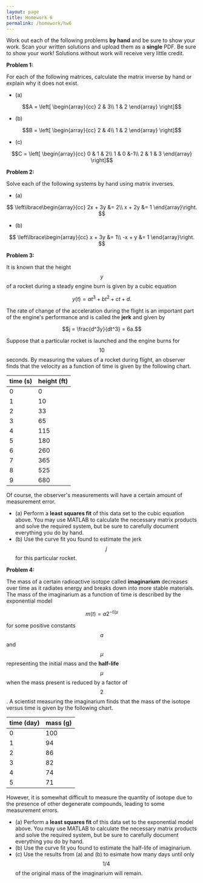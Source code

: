 ```yaml
---
layout: page
title: Homework 6
permalink: /homework/hw6
---
```


Work out each of the following problems **by hand** and be sure to show your work.  Scan your written solutions and upload them as a **single** PDF.
Be sure to show your work!  Solutions without work will receive very little credit.

**Problem 1:**

For each of the following matrices, calculate the matrix inverse by hand or explain why it does not exist.

* (a)

$$A = \left[
\begin{array}{cc}
2 & 3\\
1 & 2
\end{array}
\right]$$

* (b)

$$B = \left[
\begin{array}{cc}
2 & 4\\
1 & 2
\end{array}
\right]$$

* (c)

$$C = \left[
\begin{array}{cc}
0 & 1 & 2\\
1 & 0 &-1\\
2 & 1 & 3
\end{array}
\right]$$

**Problem 2:**

Solve each of the following systems by hand using matrix inverses.

* (a)

$$
\left\lbrace\begin{array}{cc}
2x + 3y &= 2\\
x + 2y &= 1
\end{array}\right.
$$

* (b)

$$
\left\lbrace\begin{array}{cc}
x + 3y &= 1\\
-x + y &= 1
\end{array}\right.
$$

**Problem 3:**

It is known that the height $$y$$ of a rocket during a steady engine burn is given by a cubic equation

$$y(t) = at^3 + bt^2 + ct + d.$$

The rate of change of the acceleration during the flight is an important part of the engine's performance and is called the **jerk** and given by

$$j = \frac{d^3y}{dt^3} = 6a.$$

Suppose that a particular rocket is launched and the engine burns for $$10$$ seconds.
By measuring the values of a rocket during flight, an observer finds that the velocity as a function of time is given by the following chart.

| time (s) | height (ft) |
| -------- | ----------- |
|     0    |       0     |
|     1    |      10     |
|     2    |      33     |
|     3    |      65     |
|     4    |     115     |
|     5    |     180     |
|     6    |     260     |
|     7    |     365     |
|     8    |     525     |
|     9    |     680     |

Of course, the observer's measurements will have a certain amount of measurement error.

* (a) Perform a **least squares fit** of this data set to the cubic equation above.  You may use MATLAB to calculate the necessary matrix products and solve the required system, but be sure to carefully document everything you do by hand.
* (b) Use the curve fit you found to estimate the jerk $$j$$ for this particular rocket.


**Problem 4:**

The mass of a certain radioactive isotope called **imaginarium** decreases over time as it radiates energy and breaks down into more stable materials.
The mass of the imaginarium as a function of time is described by the exponential model

$$m(t) = a2^{-t/\mu}$$

for some positive constants $$a$$ and $$\mu$$ representing the initial mass and the **half-life** $$\mu$$ when the mass present is reduced by a factor of $$2$$.
A scientist measuring the imaginarium finds that the mass of the isotope versus time is given by the following chart.

| time (day) |   mass (g)  |
| ---------- | ----------- |
|      0     |     100     |
|      1     |      94     |
|      2     |      86     |
|      3     |      82     |
|      4     |      74     |
|      5     |      71     |

However, it is somewhat difficult to measure the quantity of isotope due to the presence of other degenerate compounds, leading to some measurement errors.

* (a) Perform a **least squares fit** of this data set to the exponential model above.  You may use MATLAB to calculate the necessary matrix products and solve the required system, but be sure to carefully document everything you do by hand.
* (b) Use the curve fit you found to estimate the half-life of imaginarium.
* (c) Use the results from (a) and (b) to esimate how many days until only $$1/4$$ of the original mass of the imaginarium will remain.


